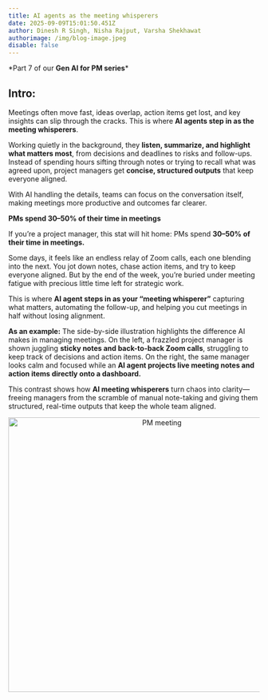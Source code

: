 ```yaml
---
title: AI agents as the meeting whisperers
date: 2025-09-09T15:01:50.451Z
author: Dinesh R Singh, Nisha Rajput, Varsha Shekhawat
authorimage: /img/blog-image.jpeg
disable: false
---
```

<style>

li {

   font-size: 27px;

   line-height: 33px;

   max-width: none;

}

</style>

\*Part 7 of our **Gen AI for PM series***

## Intro:

Meetings often move fast, ideas overlap, action items get lost, and key insights can slip through the cracks. This is where **AI agents step in as the meeting whisperers**.

Working quietly in the background, they **listen, summarize, and highlight what matters most**, from decisions and deadlines to risks and follow-ups. Instead of spending hours sifting through notes or trying to recall what was agreed upon, project managers get **concise, structured outputs** that keep everyone aligned.

With AI handling the details, teams can focus on the conversation itself, making meetings more productive and outcomes far clearer.

**PMs spend 30–50% of their time in meetings**

If you’re a project manager, this stat will hit home: PMs spend **30–50% of their time in meetings.**

Some days, it feels like an endless relay of Zoom calls, each one blending into the next. You jot down notes, chase action items, and try to keep everyone aligned. But by the end of the week, you’re buried under meeting fatigue with precious little time left for strategic work.

This is where **AI agent steps in as your “meeting whisperer”** capturing what matters, automating the follow-up, and helping you cut meetings in half without losing alignment.

**As an example:** The side-by-side illustration highlights the difference AI makes in managing meetings. On the left, a frazzled project manager is shown juggling **sticky notes and back-to-back Zoom calls**, struggling to keep track of decisions and action items. On the right, the same manager looks calm and focused while an **AI agent projects live meeting notes and action items directly onto a dashboard.**

This contrast shows how **AI meeting whisperers** turn chaos into clarity—freeing managers from the scramble of manual note-taking and giving them structured, real-time outputs that keep the whole team aligned.

<center><img src="/img/7.1.png" width="600" height="550" alt="PM meeting" title="PM meeting"></center>